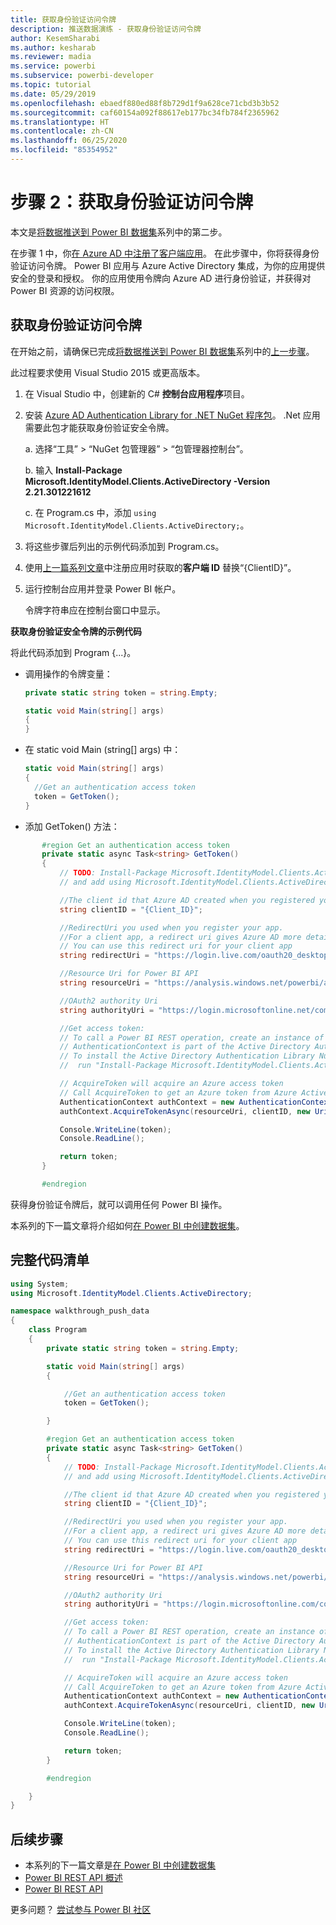```yaml
---
title: 获取身份验证访问令牌
description: 推送数据演练 - 获取身份验证访问令牌
author: KesemSharabi
ms.author: kesharab
ms.reviewer: madia
ms.service: powerbi
ms.subservice: powerbi-developer
ms.topic: tutorial
ms.date: 05/29/2019
ms.openlocfilehash: ebaedf880ed88f8b729d1f9a628ce71cbd3b3b52
ms.sourcegitcommit: caf60154a092f88617eb177bc34fb784f2365962
ms.translationtype: HT
ms.contentlocale: zh-CN
ms.lasthandoff: 06/25/2020
ms.locfileid: "85354952"
---
```

# <a name="step-2-get-an-authentication-access-token"></a>步骤 2：获取身份验证访问令牌

本文是[将数据推送到 Power BI 数据集](walkthrough-push-data.md)系列中的第二步。

在步骤 1 中，你[在 Azure AD 中注册了客户端应用](../embedded/register-app.md)。 在此步骤中，你将获得身份验证访问令牌。 Power BI 应用与 Azure Active Directory 集成，为你的应用提供安全的登录和授权。 你的应用使用令牌向 Azure AD 进行身份验证，并获得对 Power BI 资源的访问权限。

## <a name="get-an-authentication-access-token"></a>获取身份验证访问令牌

在开始之前，请确保已完成[将数据推送到 Power BI 数据集](walkthrough-push-data.md)系列中的[上一步骤](../embedded/register-app.md)。 

此过程要求使用 Visual Studio 2015 或更高版本。

1. 在 Visual Studio 中，创建新的 C# **控制台应用程序**项目。

2. 安装 [Azure AD Authentication Library for .NET NuGet 程序包](https://www.nuget.org/packages/Microsoft.IdentityModel.Clients.ActiveDirectory/2.22.302111727)。 .Net 应用需要此包才能获取身份验证安全令牌。 

     a. 选择“工具” > “NuGet 包管理器” > “包管理器控制台”。

     b. 输入 **Install-Package Microsoft.IdentityModel.Clients.ActiveDirectory -Version 2.21.301221612**

     c. 在 Program.cs 中，添加 `using Microsoft.IdentityModel.Clients.ActiveDirectory;`。

3. 将这些步骤后列出的示例代码添加到 Program.cs。

4. 使用[上一篇系列文章](../embedded/register-app.md)中注册应用时获取的**客户端 ID** 替换“{ClientID}”。

5. 运行控制台应用并登录 Power BI 帐户。 

   令牌字符串应在控制台窗口中显示。

**获取身份验证安全令牌的示例代码**

将此代码添加到 Program {...}。

* 调用操作的令牌变量： 
  
  ```csharp
  private static string token = string.Empty;
  
  static void Main(string[] args)
  {
  }
  ```
* 在 static void Main (string[] args) 中：
  
  ```csharp
  static void Main(string[] args)
  {
    //Get an authentication access token
    token = GetToken();
  }
  ```
* 添加 GetToken() 方法：

```csharp
       #region Get an authentication access token
       private static async Task<string> GetToken()
       {
           // TODO: Install-Package Microsoft.IdentityModel.Clients.ActiveDirectory -Version 2.21.301221612
           // and add using Microsoft.IdentityModel.Clients.ActiveDirectory

           //The client id that Azure AD created when you registered your client app.
           string clientID = "{Client_ID}";

           //RedirectUri you used when you register your app.
           //For a client app, a redirect uri gives Azure AD more details on the application that it will authenticate.
           // You can use this redirect uri for your client app
           string redirectUri = "https://login.live.com/oauth20_desktop.srf";

           //Resource Uri for Power BI API
           string resourceUri = "https://analysis.windows.net/powerbi/api";

           //OAuth2 authority Uri
           string authorityUri = "https://login.microsoftonline.net/common/";

           //Get access token:
           // To call a Power BI REST operation, create an instance of AuthenticationContext and call AcquireToken
           // AuthenticationContext is part of the Active Directory Authentication Library NuGet package
           // To install the Active Directory Authentication Library NuGet package in Visual Studio,
           //  run "Install-Package Microsoft.IdentityModel.Clients.ActiveDirectory" from the nuget Package Manager Console.

           // AcquireToken will acquire an Azure access token
           // Call AcquireToken to get an Azure token from Azure Active Directory token issuance endpoint
           AuthenticationContext authContext = new AuthenticationContext(authorityUri);
           authContext.AcquireTokenAsync(resourceUri, clientID, new Uri(redirectUri)).Result.AccessToken;

           Console.WriteLine(token);
           Console.ReadLine();

           return token;
       }

       #endregion
```

获得身份验证令牌后，就可以调用任何 Power BI 操作。

本系列的下一篇文章将介绍如何[在 Power BI 中创建数据集](walkthrough-push-data-create-dataset.md)。


## <a name="complete-code-listing"></a>完整代码清单

```csharp
using System;
using Microsoft.IdentityModel.Clients.ActiveDirectory;

namespace walkthrough_push_data
{
    class Program
    {
        private static string token = string.Empty;

        static void Main(string[] args)
        {

            //Get an authentication access token
            token = GetToken();

        }

        #region Get an authentication access token
        private static async Task<string> GetToken()
        {
            // TODO: Install-Package Microsoft.IdentityModel.Clients.ActiveDirectory -Version 2.21.301221612
            // and add using Microsoft.IdentityModel.Clients.ActiveDirectory

            //The client id that Azure AD created when you registered your client app.
            string clientID = "{Client_ID}";

            //RedirectUri you used when you register your app.
            //For a client app, a redirect uri gives Azure AD more details on the application that it will authenticate.
            // You can use this redirect uri for your client app
            string redirectUri = "https://login.live.com/oauth20_desktop.srf";

            //Resource Uri for Power BI API
            string resourceUri = "https://analysis.windows.net/powerbi/api";

            //OAuth2 authority Uri
            string authorityUri = "https://login.microsoftonline.com/common/";

            //Get access token:
            // To call a Power BI REST operation, create an instance of AuthenticationContext and call AcquireToken
            // AuthenticationContext is part of the Active Directory Authentication Library NuGet package
            // To install the Active Directory Authentication Library NuGet package in Visual Studio,
            //  run "Install-Package Microsoft.IdentityModel.Clients.ActiveDirectory" from the nuget Package Manager Console.

            // AcquireToken will acquire an Azure access token
            // Call AcquireToken to get an Azure token from Azure Active Directory token issuance endpoint
            AuthenticationContext authContext = new AuthenticationContext(authorityUri);
            authContext.AcquireTokenAsync(resourceUri, clientID, new Uri(redirectUri)).Result.AccessToken;

            Console.WriteLine(token);
            Console.ReadLine();

            return token;
        }

        #endregion

    }
}
```



## <a name="next-steps"></a>后续步骤

* 本系列的下一篇文章是[在 Power BI 中创建数据集](walkthrough-push-data-create-dataset.md)
* [Power BI REST API 概述](overview-of-power-bi-rest-api.md)  
* [Power BI REST API](https://docs.microsoft.com/rest/api/power-bi/)  

更多问题？ [尝试参与 Power BI 社区](https://community.powerbi.com/)